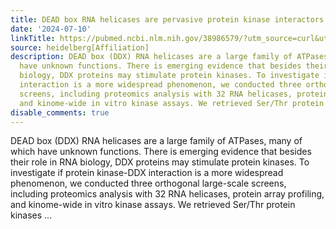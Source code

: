 ```yaml
---
title: DEAD box RNA helicases are pervasive protein kinase interactors and activators
date: '2024-07-10'
linkTitle: https://pubmed.ncbi.nlm.nih.gov/38986579/?utm_source=curl&utm_medium=rss&utm_campaign=pubmed-2&utm_content=1FakS-2QOkCT8HsMOQP1bCRQ4YzyumYOmxmF0moLsQ3dFB1E9V&fc=20220326224207&ff=20240711181556&v=2.18.0.post9+e462414
source: heidelberg[Affiliation]
description: DEAD box (DDX) RNA helicases are a large family of ATPases, many of which
  have unknown functions. There is emerging evidence that besides their role in RNA
  biology, DDX proteins may stimulate protein kinases. To investigate if protein kinase-DDX
  interaction is a more widespread phenomenon, we conducted three orthogonal large-scale
  screens, including proteomics analysis with 32 RNA helicases, protein array profiling,
  and kinome-wide in vitro kinase assays. We retrieved Ser/Thr protein kinases ...
disable_comments: true
---
```

DEAD box (DDX) RNA helicases are a large family of ATPases, many of which have unknown functions. There is emerging evidence that besides their role in RNA biology, DDX proteins may stimulate protein kinases. To investigate if protein kinase-DDX interaction is a more widespread phenomenon, we conducted three orthogonal large-scale screens, including proteomics analysis with 32 RNA helicases, protein array profiling, and kinome-wide in vitro kinase assays. We retrieved Ser/Thr protein kinases ...